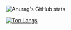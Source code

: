 ![Anurag's GitHub stats](https://github-readme-stats.vercel.app/api?username=HObanghann&show_icons=true&theme=radical)

[![Top Langs](https://github-readme-stats.vercel.app/api/top-langs/?username=HObanghann)](https://github.com/anuraghazra/github-readme-stats)

